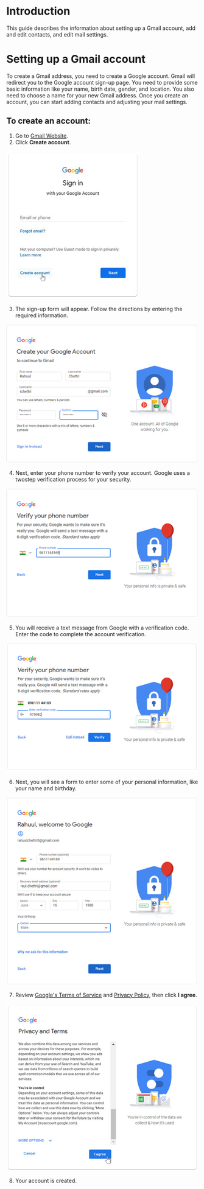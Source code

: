 # Introduction 

This guide describes the information about setting up a Gmail account, add and edit contacts, and edit mail settings.

# Setting up a Gmail account 

To create a Gmail address, you need to create a Google account. Gmail will redirect you to the Google account sign-up page. You need to provide some basic information like your name, birth date, gender, and location. You also need to choose a name for your new Gmail address. Once you create an account, you can start adding contacts and adjusting your mail settings. 

## To create an account: 
1. Go to [Gmail Website](https://www.gmail.com). 
2. Click **Create account**.

 ![image](/Git-images/image1.jpg)
 
3. The sign-up form will appear. Follow the directions by entering the required information. 

 ![image](/Git-images/image2.jpg)

4. Next, enter your phone number to verify your account. Google uses a two­step verification process for your security. 

 ![image](/Git-images/image3.jpg)

5. You will receive a text message from Google with a verification code. Enter the code to complete the account verification. 

 ![image](/Git-images/image4.jpg)

6. Next, you will see a form to enter some of your personal information, like your name and birthday.

![image](/Git-images/image5.jpg)

7. Review [Google's Terms of Service](https://policies.google.com/terms?hl=en) and [Privacy Policy](https://policies.google.com/privacy?hl=en), then click **I agree**.
 
 ![image](/Git-images/image6.jpg)
 
 8. Your account is created.
 
 
 
 

